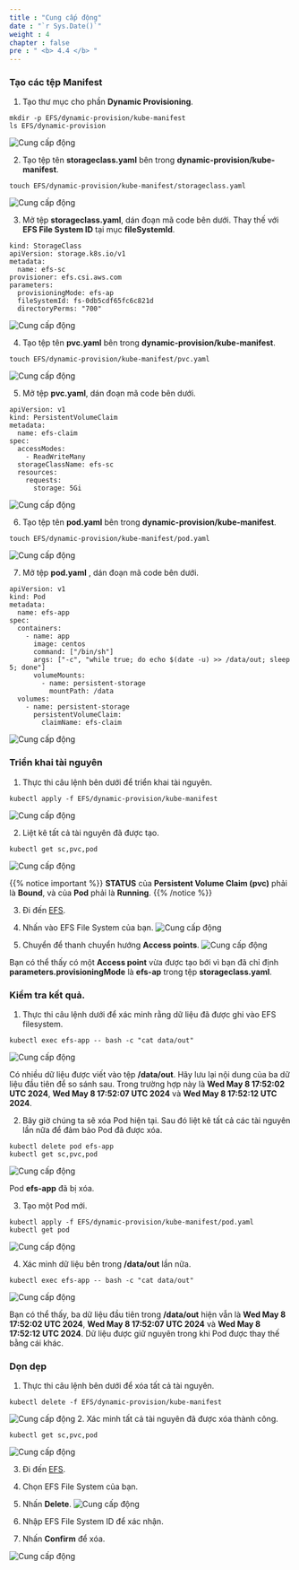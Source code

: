 ```yaml
---
title : "Cung cấp động"
date : "`r Sys.Date()`"
weight : 4
chapter : false
pre : " <b> 4.4 </b> "
---
```


### Tạo các tệp Manifest
1. Tạo thư mục cho phần **Dynamic Provisioning**.
```
mkdir -p EFS/dynamic-provision/kube-manifest
ls EFS/dynamic-provision
```
![Cung cấp động](../../../images/4.eksstoragewithefs/4.4.dynamicprovision/4.4.1.dynamicprovision.png?pc=60pt)

2. Tạo tệp tên **storageclass.yaml** bên trong **dynamic-provision/kube-manifest**.
```
touch EFS/dynamic-provision/kube-manifest/storageclass.yaml
```
![Cung cấp động](../../../images/4.eksstoragewithefs/4.4.dynamicprovision/4.4.2.dynamicprovision.png?pc=60pt)

3. Mở tệp **storageclass.yaml**, dán đoạn mã code bên dưới. Thay thế với **EFS File System ID** tại mục **fileSystemId**.
```
kind: StorageClass
apiVersion: storage.k8s.io/v1
metadata:
  name: efs-sc
provisioner: efs.csi.aws.com
parameters:
  provisioningMode: efs-ap
  fileSystemId: fs-0db5cdf65fc6c821d
  directoryPerms: "700"
```
![Cung cấp động](../../../images/4.eksstoragewithefs/4.4.dynamicprovision/4.4.3.dynamicprovision.png?pc=60pt)

4. Tạo tệp tên **pvc.yaml** bên trong **dynamic-provision/kube-manifest**.
```
touch EFS/dynamic-provision/kube-manifest/pvc.yaml
```
![Cung cấp động](../../../images/4.eksstoragewithefs/4.4.dynamicprovision/4.4.4.dynamicprovision.png?pc=90pt)

5. Mở tệp **pvc.yaml**, dán đoạn mã code bên dưới.
```
apiVersion: v1
kind: PersistentVolumeClaim
metadata:
  name: efs-claim
spec:
  accessModes:
    - ReadWriteMany
  storageClassName: efs-sc
  resources:
    requests:
      storage: 5Gi
```
![Cung cấp động](../../../images/4.eksstoragewithefs/4.4.dynamicprovision/4.4.5.dynamicprovision.png?pc=60pt)

6. Tạo tệp tên **pod.yaml** bên trong **dynamic-provision/kube-manifest**.
```
touch EFS/dynamic-provision/kube-manifest/pod.yaml
```
![Cung cấp động](../../../images/4.eksstoragewithefs/4.4.dynamicprovision/4.4.6.dynamicprovision.png?pc=60pt)

7. Mở tệp **pod.yaml** , dán đoạn mã code bên dưới.
```
apiVersion: v1
kind: Pod
metadata:
  name: efs-app
spec:
  containers:
    - name: app
      image: centos
      command: ["/bin/sh"]
      args: ["-c", "while true; do echo $(date -u) >> /data/out; sleep 5; done"]
      volumeMounts:
        - name: persistent-storage
          mountPath: /data
  volumes:
    - name: persistent-storage
      persistentVolumeClaim:
        claimName: efs-claim
```
![Cung cấp động](../../../images/4.eksstoragewithefs/4.4.dynamicprovision/4.4.7.dynamicprovision.png?pc=60pt)

### Triển khai tài nguyên
1. Thực thi câu lệnh bên dưới để triển khai tài nguyên.
```
kubectl apply -f EFS/dynamic-provision/kube-manifest
```
![Cung cấp động](../../../images/4.eksstoragewithefs/4.4.dynamicprovision/4.4.8.dynamicprovision.png?pc=60pt)

2. Liệt kê tất cả tài nguyên đã được tạo.
```
kubectl get sc,pvc,pod
```
![Cung cấp động](../../../images/4.eksstoragewithefs/4.4.dynamicprovision/4.4.9.dynamicprovision.png?pc=60pt)

{{% notice important %}}
**STATUS** của **Persistent Volume Claim (pvc)** phải là **Bound**, và của **Pod** phải là **Running**.
{{% /notice %}}

3. Đi đến [EFS](https://ap-southeast-1.console.aws.amazon.com/efs/home?region=ap-southeast-1#/file-systems).
4. Nhấn vào EFS File System của bạn.
![Cung cấp động](../../../images/4.eksstoragewithefs/4.4.dynamicprovision/4.4.10.dynamicprovision.png?pc=60pt)

5. Chuyển để thanh chuyển hướng **Access points**.
![Cung cấp động](../../../images/4.eksstoragewithefs/4.4.dynamicprovision/4.4.11.dynamicprovision.png?pc=60pt)

Bạn có thể thấy có một **Access point** vừa được tạo bới vì bạn đã chỉ định **parameters.provisioningMode** là **efs-ap** trong tệp **storageclass.yaml**.

### Kiểm tra kết quả.
1. Thực thi câu lệnh dưới để xác minh rằng dữ liệu đã được ghi vào EFS filesystem.
```
kubectl exec efs-app -- bash -c "cat data/out"
```
![Cung cấp động](../../../images/4.eksstoragewithefs/4.4.dynamicprovision/4.4.12.dynamicprovision.png?pc=60pt)

Có nhiều dữ liệu được viết vào tệp **/data/out**. Hãy lưu lại nội dung của ba dữ liệu đầu tiên để so sánh sau.
Trong trường hợp này là  **Wed May 8 17:52:02 UTC 2024**, **Wed May 8 17:52:07 UTC 2024** và **Wed May 8 17:52:12 UTC 2024**.

2. Bây giờ chúng ta sẽ xóa Pod hiện tại. Sau đó liệt kê tất cả các tài nguyên lần nữa để đảm bảo Pod đã được xóa.
```
kubectl delete pod efs-app
kubectl get sc,pvc,pod
```
![Cung cấp động](../../../images/4.eksstoragewithefs/4.4.dynamicprovision/4.4.13.dynamicprovision.png?pc=60pt)

Pod **efs-app** đã bị xóa.

3. Tạo một Pod mới.
```
kubectl apply -f EFS/dynamic-provision/kube-manifest/pod.yaml
kubectl get pod
```
![Cung cấp động](../../../images/4.eksstoragewithefs/4.4.dynamicprovision/4.4.14.dynamicprovision.png?pc=60pt)

4. Xác minh dữ liệu bên trong **/data/out** lần nữa.
```
kubectl exec efs-app -- bash -c "cat data/out"
```
![Cung cấp động](../../../images/4.eksstoragewithefs/4.4.dynamicprovision/4.4.15.dynamicprovision.png?pc=60pt)


Bạn có thể thấy, ba dữ liệu đầu tiên trong **/data/out** hiện vẫn là **Wed May 8 17:52:02 UTC 2024**, **Wed May 8 17:52:07 UTC 2024** và **Wed May 8 17:52:12 UTC 2024**. Dữ liệu được giữ nguyên trong khi Pod được thay thế bằng cái khác.

### Dọn dẹp
1. Thực thi câu lệnh bên dưới để xóa tất cả tài nguyên.
```
kubectl delete -f EFS/dynamic-provision/kube-manifest
```
![Cung cấp động](../../../images/4.eksstoragewithefs/4.4.dynamicprovision/4.4.16.dynamicprovision.png?pc=60pt)
2. Xác minh tất cả tài nguyên đã được xóa thành công.
```
kubectl get sc,pvc,pod
```
![Cung cấp động](../../../images/4.eksstoragewithefs/4.4.dynamicprovision/4.4.17.dynamicprovision.png?pc=60pt)

3. Đi đến [EFS](https://ap-southeast-1.console.aws.amazon.com/efs/home?region=ap-southeast-1#/file-systems).
4. Chọn EFS File System của bạn.
5. Nhấn **Delete**.
![Cung cấp động](../../../images/4.eksstoragewithefs/4.4.dynamicprovision/4.4.18.dynamicprovision.png?pc=60pt)

6. Nhập EFS File System ID để xác nhận.
7. Nhấn **Confirm** để xóa.

![Cung cấp động](../../../images/4.eksstoragewithefs/4.4.dynamicprovision/4.4.19.dynamicprovision.png?pc=60pt)